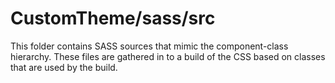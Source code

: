 # CustomTheme/sass/src

This folder contains SASS sources that mimic the component-class hierarchy. These files
are gathered in to a build of the CSS based on classes that are used by the build.
